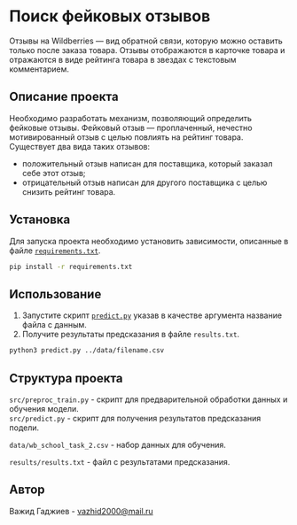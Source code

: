# Поиск фейковых отзывов

Отзывы на Wildberries — вид обратной связи, которую можно оставить только после заказа товара. Отзывы отображаются в карточке товара и отражаются в виде рейтинга товара в звездах с текстовым комментарием.

## Описание проекта

Необходимо разработать механизм, позволяющий определить фейковые отзывы. Фейковый отзыв — проплаченный, нечестно мотивированный отзыв с целью повлиять на рейтинг товара. Существует два вида таких отзывов:

- положительный отзыв написан для поставщика, который заказал себе этот отзыв;
- отрицательный отзыв написан для другого поставщика с целью снизить рейтинг товара.

## Установка

Для запуска проекта необходимо установить зависимости, описанные в файле [`requirements.txt`](requirements.txt). 

```bash
pip install -r requirements.txt
```

## Использование

1. Запустите скрипт [`predict.py`](src/predict.py) указав в качестве аргумента название файла с данным.
2. Получите результаты предсказания в файле `results.txt`.

```bash
python3 predict.py ../data/filename.csv
```

## Структура проекта

`src/preproc_train.py` - скрипт для предварительной обработки данных и обучения модели. \
`src/predict.py` - скрипт для получения результатов предсказания подели.

`data/wb_school_task_2.csv` - набор данных для обучения.

`results/results.txt` - файл с результатами предсказания.


## Автор

Важид Гаджиев - vazhid2000@mail.ru
